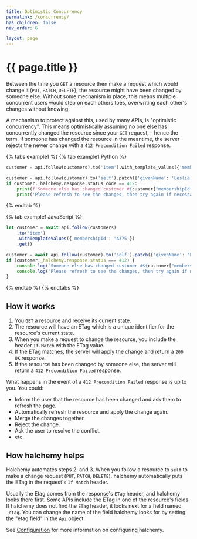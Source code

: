 ```yaml
---
title: Optimistic Concurrency
permalink: /concurrency/
has_children: false
nav_order: 6

layout: page
---
```

# {{ page.title }}
Between the time you `GET` a resource then make a request which would change it (`PUT`, `PATCH`, `DELETE`), the resource might have been changed by someone else.  Without some mechanism in place, this means multiple concurrent users would step on each others toes, overwriting each other's changes without knowing.

A mechanism to protect against this, used by many APIs, is "optimistic concurrency".  This means optimistically assuming no one else has concurrently changed the resource since your `GET` request, - hence the term.  If someone has changed the resource in the meantime, the server rejects the newer change with a `412 Precondition Failed` response.

{% tabs example1 %}
{% tab example1 Python %}
```python
customer = api.follow(customers).to('item').with_template_values({'membershipId': 'A375'}).get()

customer = api.follow(customer).to('self').patch({'givenName': 'Leslie'})
if customer._halchemy.response.status_code == 412:
    print(f'Someone else has changed customer #{customer["membershipId"]}.') 
    print('Please refresh to see the changes, then try again if necessary.')
```
{% endtab %}

{% tab example1 JavaScript %}
```javascript
let customer = await api.follow(customers)
    .to('item')
    .withTemplateValues({'membershipId': 'A375'})
    .get()

customer = await api.follow(customer).to('self').patch({'givenName': 'Leslie'})
if (customer._halchemy.response.status === 412) {
    console.log(`Someone else has changed customer #${customer["membershipId"]}.`)
    console.log('Please refresh to see the changes, then try again if necessary.')
}
```
{% endtab %}
{% endtabs %}

## How it works
1. You `GET` a resource and receive its current state.
2. The resource will have an ETag which is a unique identifier for the resource's current state.
3. When you make a request to change the resource, you include the header `If-Match` with the ETag value.
4. If the ETag matches, the server will apply the change and return a `200 OK` response.
5. If the resource has been changed by someone else, the server will return a `412 Precondition Failed` response.

What happens in the event of a `412 Precondition Failed` response is up to you.  You could:
- Inform the user that the resource has been changed and ask them to refresh the page.
- Automatically refresh the resource and apply the change again.
- Merge the changes together.
- Reject the change.
- Ask the user to resolve the conflict.
- etc.

## How halchemy helps
Halchemy automates steps 2. and 3.   When you follow a resource to `self` to make a change request (`PUT`, `PATCH`, `DELETE`), halchemy automatically puts the ETag in the request's `If-Match` header.  

Usually the Etag comes from the response's `ETag` header, and halchemy looks there first.  Some APIs include the ETag in one of the resource's fields.  If halchemy does not find the `ETag` header, it looks next for a field named `_etag`.  You can change the name of the field halchemy looks for by setting the "etag field" in the `Api` object.

See [Configuration](/configuration) for more information on configuring halchemy.

